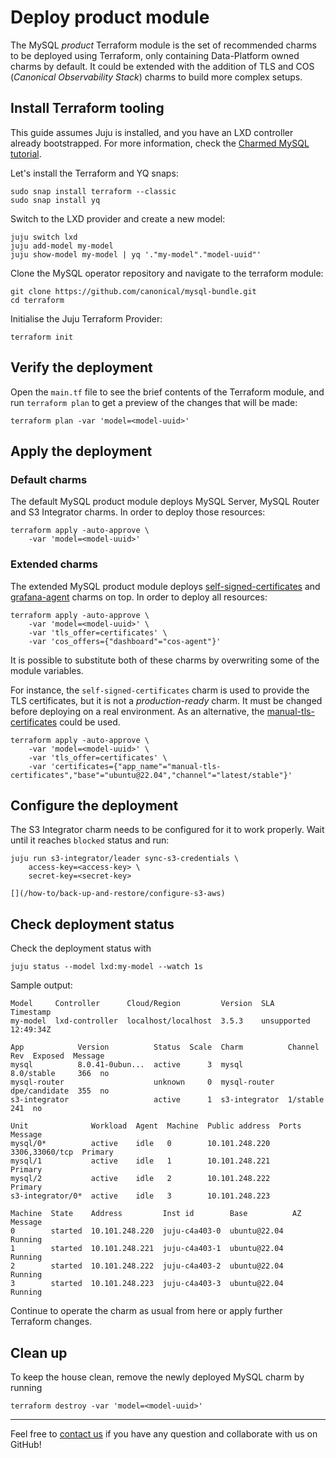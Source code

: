 # Deploy product module

The MySQL _product_ Terraform module is the set of recommended charms to be deployed using Terraform,
only containing Data-Platform owned charms by default. It could be extended with the addition of
TLS and COS (_Canonical Observability Stack_) charms to build more complex setups.

## Install Terraform tooling

This guide assumes Juju is installed, and you have an LXD controller already bootstrapped.
For more information, check the [Charmed MySQL tutorial](/tutorial/index).

Let's install the Terraform and YQ snaps:
```shell
sudo snap install terraform --classic
sudo snap install yq
```

Switch to the LXD provider and create a new model:
```shell
juju switch lxd
juju add-model my-model
juju show-model my-model | yq '."my-model"."model-uuid"'
```

Clone the MySQL operator repository and navigate to the terraform module:
```shell
git clone https://github.com/canonical/mysql-bundle.git
cd terraform
```

Initialise the Juju Terraform Provider:
```shell
terraform init
```

## Verify the deployment

Open the `main.tf` file to see the brief contents of the Terraform module, and run `terraform plan` to get a preview of the changes that will be made:

```shell
terraform plan -var 'model=<model-uuid>'
```

## Apply the deployment

### Default charms

The default MySQL product module deploys MySQL Server, MySQL Router and S3 Integrator charms.
In order to deploy those resources:

```shell
terraform apply -auto-approve \
    -var 'model=<model-uuid>'
```

### Extended charms

The extended MySQL product module deploys [self-signed-certificates](https://charmhub.io/self-signed-certificates) and [grafana-agent](https://charmhub.io/grafana-agent) charms on top.
In order to deploy all resources:

```shell
terraform apply -auto-approve \
    -var 'model=<model-uuid>' \
    -var 'tls_offer=certificates' \
    -var 'cos_offers={"dashboard"="cos-agent"}'
```

It is possible to substitute both of these charms by overwriting some of the module variables.

For instance, the `self-signed-certificates` charm is used to provide the TLS certificates,
but it is not a _production-ready_ charm. It must be changed before deploying on a real environment.
As an alternative, the [manual-tls-certificates](https://charmhub.io/manual-tls-certificates) could be used.

```shell
terraform apply -auto-approve \
    -var 'model=<model-uuid>' \
    -var 'tls_offer=certificates' \
    -var 'certificates={"app_name"="manual-tls-certificates","base"="ubuntu@22.04","channel"="latest/stable"}'
```

## Configure the deployment

The S3 Integrator charm needs to be configured for it to work properly.
Wait until it reaches `blocked` status and run:

```shell
juju run s3-integrator/leader sync-s3-credentials \
    access-key=<access-key> \
    secret-key=<secret-key>
```

```{seealso}
[](/how-to/back-up-and-restore/configure-s3-aws)
```

## Check deployment status

Check the deployment status with 

```shell
juju status --model lxd:my-model --watch 1s
```

Sample output:

```shell
Model     Controller      Cloud/Region         Version  SLA          Timestamp
my-model  lxd-controller  localhost/localhost  3.5.3    unsupported  12:49:34Z

App            Version          Status  Scale  Charm          Channel        Rev  Exposed  Message                                
mysql          8.0.41-0ubun...  active      3  mysql          8.0/stable     366  no
mysql-router                    unknown     0  mysql-router   dpe/candidate  355  no
s3-integrator                   active      1  s3-integrator  1/stable       241  no

Unit              Workload  Agent  Machine  Public address  Ports           Message
mysql/0*          active    idle   0        10.101.248.220  3306,33060/tcp  Primary
mysql/1           active    idle   1        10.101.248.221                  Primary
mysql/2           active    idle   2        10.101.248.222                  Primary
s3-integrator/0*  active    idle   3        10.101.248.223

Machine  State    Address         Inst id        Base          AZ  Message
0        started  10.101.248.220  juju-c4a403-0  ubuntu@22.04      Running
1        started  10.101.248.221  juju-c4a403-1  ubuntu@22.04      Running
2        started  10.101.248.222  juju-c4a403-2  ubuntu@22.04      Running
3        started  10.101.248.223  juju-c4a403-3  ubuntu@22.04      Running
```

Continue to operate the charm as usual from here or apply further Terraform changes.

## Clean up

To keep the house clean, remove the newly deployed MySQL charm by running
```shell
terraform destroy -var 'model=<model-uuid>'
```

---

Feel free to [contact us](/reference/contacts) if you have any question and collaborate with us on GitHub!

